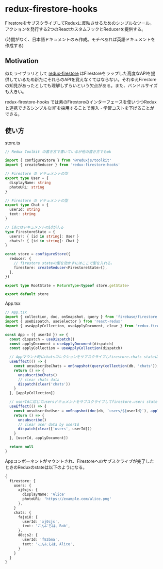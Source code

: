 # redux-firestore-hooks

FirestoreをサブスクライブしてReduxに反映させるためのシンプルなツール。
アクションを発行する2つのReactカスタムフックとReducerを提供する。

(時間がなく、日本語ドキュメントのみ作成。モチベあれば英語ドキュメントを作成する)

## Motivation

似たライブラリとして [redux-firestore](https://github.com/prescottprue/redux-firestore) はFirestoreをラップした高度なAPIを提供しているため新たにそれらのAPIを覚えなくてはならない。それゆえFirestoreの知見があったとしても理解しずらいという欠点がある。また、バンドルサイズも大きい。

redux-firestore-hooks では素のFirestoreのインターフェースを使いつつReduxと連携できるシンプルなI/Fを採用することで導入・学習コストを下げることができる。

## 使い方

store.ts

```ts
// Redux Toolkit の書き方で書いているが他の書き方でもok

import { configureStore } from '@reduxjs/toolkit'
import { createReducer } from 'redux-firestore-hooks'

// Firestore の ドキュメントの型
export type User = {
  displayName: string
  photoURL: string
}

// Firestore の ドキュメントの型
export type Chat = {
  userId: string
  text: string
}

// idにはドキュメントのidが入る
type FirestoreState = {
  users?: { [id in string]: User }
  chats?: { [id in string]: Chat }
}

const store = configureStore({
  reducer: {
    // firestore stateの型を効かすにはここで型を入れる。
    firestore: createReducer<FirestoreState>(),
  },
})

export type RootState = ReturnType<typeof store.getState>

export default store
```

App.tsx

```ts
// App.tsx
import { collection, doc, onSnapshot, query } from 'firebase/firestore'
import { useDispatch, useSelector } from 'react-redux'
import { useApplyCollection, useApplyDocument, clear } from 'redux-firestore-hooks'

const App = ({ userId }) => {
  const dispatch = useDispatch()
  const applyDocument = useApplyDocument(dispatch)
  const applyCollection = useApplyCollection(dispatch)

  // Appマウント時にchatsコレクションをサブスクライブしfirestore.chats stateに反映させる
  useEffect(() => {
    const unsubscribeChats = onSnapshot(query(collection(db, 'chats')), applyCollection('chats'))
    return () => {
      unsubscribeChats()
      // clear chats data
      dispatch(clear('chats'))
    }
  }, [applyCollection])

  // userIdに応じてusersドキュメントをサブスクライブしてfirestore.users stateに反映させる
  useEffect(() => {
    const unsubscribeUser = onSnapshot(doc(db, `users/${userId}`), applyDocument('users'))
    return () => {
      unsubscribe()
      // clear user data by userId
      dispatch(clear(['users', userId]))
    }
  }, [userId, applyDocument])

  return null
}
```

Appコンポーネントがマウントされ、Firestoreへのサブスクライブが完了したときのReduxのstateは以下のようになる。

```ts
{
  firestore: {
    users: {
      xj0cjs: {
        displayName: 'Alice'
        photoURL: 'https://example.com/alice.png'
      },
    }
    chats: {
      fajei8: {
        userId: 'xj0cjs',
        text: 'こんにちは、Bob',
      },
      d8cjs2: {
        userId: 'f82bma',
        text: 'こんにちは、Alice',
      }
    }
  }
}
```


